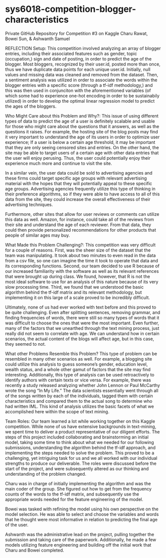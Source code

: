 # sys6018-competition-blogger-characteristics
Private GitHub Repository for Competition #3 on Kaggle
Charu Rawat, Bowei Sun, & Ashwanth Samuel

REFLECTION
  Setup:
This competition involved analyzing an array of blogger entries, including their associated features such as gender, topic (occupation,) sign and date of posting, in order to predict the age of the blogger. Most bloggers, recognized by their user.id, posted more than once, thus we have duplicate data points for each unique user.id. Initially, null values and missing data was cleaned and removed from the dataset. Then, a sentiment analysis was utilized in order to associate the words within the blogger entries with a specific score (through a tf-idf methodology,) and this was then used in conjunciton with the aforementioned variables (of which some had to experience one-hot encoding in order to be sustainabily utilized) in order to develop the optimal linear regression model to predict the ages of the bloggers. 
  
  Who Might Care about this Problem and Why?:
This issue of using different types of data to predict the age of a user is definitely scalable and usable for those who might care about the questions that it answers, as well as the questions it raises. For example, the hosting site of the blog posts may find it very important to understand the age of its users in order to optimize user experience; If a user is below a certain age threshold, it may be important that they are only seeing censored sites and entries. On the other hand, the site may be able to target users of a certain age with other data entries that the user will enjoy perusing. Thus, the user could potentially enjoy their experience much more and continue to visit the site. 

In a similar vein, the user data could be sold to advertising agencies and these firms could target specific age groups with relevant advertising material with the hopes that they will potentially appeal to these specific age groups. Advertising agencies frequently utilize this type of thinking in their preference algorithms, so if they were able to have access to all of this data from the site, they could increase the overall effectiveness of their advertising techniques. 

Furthermore, other sites that allow for user reviews or comments can utilize this data as well. Amazon, for instance, could take all of the reviews from their site and understand the age of each reviewer. From that data, they could then provide personalized recommendations for other products that people of similar ages may buy. 

  What Made this Problem Challenging?:
This competition was very difficult for a couple of reasons. First, was the sheer size of the dataset that the team was manipulating. It took about two minutes to even read in the data from a csv file, so one can imagine the time it took to operate that data and its corresponding functions. Second, our team decided to use R because of our increased familiarity with the software as well as its relevant references that were brought up during class. We found, however, that R is not the most ideal software to use for an analysis of this nature because of its very slow processing time. Third, we found that we understood the basic algorithm behind the tf-idf matrix and its relevant methodology, but implementing it on this large of a scale proved to be incredibly difficult. 

Ultimately, none of us had ever worked with text before and this proved to be quite challenging. Even after splitting sentences, removing grammar, and finding frequencies of words, there were still so many types of words that it was difficult to choose the ones that were the most important. Even further, many of the factors that we unearthed through the text mining process, just really did not seem to correlate with age. We can understand how in certain scenarios, the actual content of the blogs will affect age, but in this case, they seemed to not. 

  What other Problems Resemble this Problem?
This type of problem can be resembled in many other scenarios as well. For example, a blogging site could utilize this analysis to guess someone’s gender, education level, wealth status, and a whole other gamut of factors that the site may find interesting. Additionally, this type of analysis can be used retroactively to identify authors with certain texts or vice versa. For example, there was recently a study released analyzing whether John Lennon or Paul McCarthy wrote the song “In My Life.” The data scientists essentially went through all of the songs written by each of the individuals, tagged them with certain characteristics and compared them to the actual song to determine who had written IML. This kind of analysis utilizes the basic facets of what we accomplished here within the scope of text mining.

  Team Roles:
Our team learned a lot while working together on this Kaggle competition. While none of us have extensive backgrounds in text-mining, we spent time to deliver a product representative of our diligent efforts. The steps of this project included collaborating and brainstorming an initial model, taking some time to think about what we needed for our following submissions, understanding the algorithm behind the tf-idf approach, and implementing the steps needed to solve the problem. This proved to be a challenging, yet intriguing task for us and we all worked with our individual strengths to produce our deliverable. The roles were discussed before the start of the project, and were subsequently altered as our thinking and understanding of the problem changed.

Charu was in charge of initially implementing the algorithm and was the main coder of the group. She figured out how to get from the frequency counts of the words to the tf-idf matrix, and subsequently use the appropriate words needed for the feature engineering of the model.

Bowei was tasked with refining the model using his own perspective on the model selection. He was able to select and choose the variables and words that he thought were most informative in relation to predicting the final age of the user.

Ashwanth was the administrative lead on the project, pulling together the submission and taking care of the paperwork. Additionally, he made a few models utilizing feature engineering and building off the initial work that Charu and Bowei completed.

